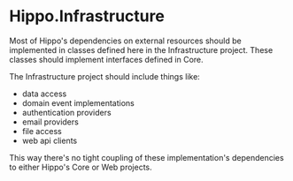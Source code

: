 # Hippo.Infrastructure

Most of Hippo's dependencies on external resources should be implemented in classes defined here in the Infrastructure project. These classes should implement interfaces defined in Core.

The Infrastructure project should include things like:

- data access
- domain event implementations
- authentication providers
- email providers
- file access
- web api clients

This way there's no tight coupling of these implementation's dependencies to either Hippo's Core or Web projects.
